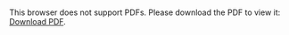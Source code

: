 <object data="https://purvaash.github.io/assets/files/Purvaash_CV_02.pdf" type="application/pdf" width="700px" height="700px">
    <embed src="http://yoursite.com/the.pdf">
        <p>This browser does not support PDFs. Please download the PDF to view it: <a href="https://purvaash.github.io/assets/files/Purvaash_CV_02.pdf">Download PDF</a>.</p>
    </embed>
</object>